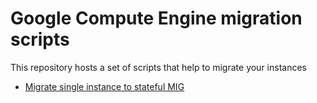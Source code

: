 # Google Compute Engine migration scripts

This repository hosts a set of scripts that help to migrate your instances

* [Migrate single instance to stateful MIG](instance-to-stateful-mig/)
